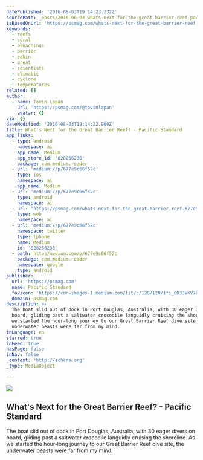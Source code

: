 ```yaml
---
datePublished: '2016-08-03T19:14:23.232Z'
sourcePath: _posts/2016-08-03-whats-next-for-the-great-barrier-reef-pacific-standard.md
isBasedOnUrl: 'https://psmag.com/whats-next-for-the-great-barrier-reef-677e9c66f52c#'
keywords:
  - reefs
  - coral
  - bleachings
  - barrier
  - eakin
  - great
  - scientists
  - climatic
  - cyclone
  - temperatures
related: []
author:
  - name: Tovin Lapan
    url: 'https://psmag.com/@tovinlapan'
    avatar: {}
via: {}
dateModified: '2016-08-03T19:14:22.900Z'
title: What's Next for the Great Barrier Reef? - Pacific Standard
app_links:
  - type: android
    namespace: ai
    app_name: Medium
    app_store_id: '828256236'
    package: com.medium.reader
  - url: 'medium://p/677e9c66f52c'
    type: ios
    namespace: ai
    app_name: Medium
  - url: 'medium://p/677e9c66f52c'
    type: android
    namespace: ai
  - url: 'https://psmag.com/whats-next-for-the-great-barrier-reef-677e9c66f52c'
    type: web
    namespace: ai
  - url: 'medium://p/677e9c66f52c'
    namespace: twitter
    type: iphone
    name: Medium
    id: '828256236'
  - path: https/medium.com/p/677e9c66f52c
    package: com.medium.reader
    namespace: google
    type: android
publisher:
  url: 'https://psmag.com'
  name: Pacific Standard
  favicon: 'https://cdn-images-1.medium.com/fit/c/128/128/1*i_0D3JVKV7EvSiLj4i0k0g.png'
  domain: psmag.com
description: >-
  The boat slid out of dock in Port Douglas, Australia, with 30 eager divers on
  board, gliding past a saltwater crocodile languidly cruising the shoreline. As
  we started the hour-long journey to our Great Barrier Reef dive site, the
  underwater beasts were far from my mind.
inLanguage: en
starred: true
inFeed: true
hasPage: false
inNav: false
_context: 'http://schema.org'
_type: MediaObject

---
```

<article style=""><img src="https://imgflo.herokuapp.com/graph/vahj1ThiexotieMo/3e9072bddf59442e1fdcb12eddf8b653/noop.jpeg?input=https%3A%2F%2Fcdn-images-1.medium.com%2Fmax%2F1200%2F1*iuU18-E3F1K03_W4qZzfpQ.jpeg" /><h1>What's Next for the Great Barrier Reef? - Pacific Standard</h1><p>The boat slid out of dock in Port Douglas, Australia, with 30 eager divers on board, gliding past a saltwater crocodile languidly cruising the shoreline. As we started the hour-long journey to our Great Barrier Reef dive site, the underwater beasts were far from my mind.</p></article>
